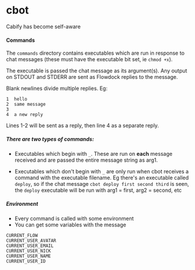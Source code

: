 # cbot
Cabify has become self-aware

#### Commands

The `commands` directory contains executables which are run in response to chat messages (these must have the executable bit set, ie `chmod +x`).

The executable is passed the chat message as its argument(s). Any output on STDOUT and STDERR are sent as Flowdock replies to the message. 

Blank newlines divide multiple replies. Eg:

```
1  hello
2  same message
3  
4  a new reply
```

Lines 1-2 will be sent as a reply, then line 4 as a separate reply.

##### There are two types of commands:

 * Executables which begin with `_`. These are run on **each** message received and are passed the entire message string as arg1.

 * Executables which don't begin with `_` are only run when cbot receives a command with the executable filename. Eg there's an executable called `deploy`, so if the chat message `cbot deploy first second third` is seen, the `deploy` executable will be run with arg1 = first, arg2 = second, etc

##### Environment

 * Every command is called with some environment
 * You can get some variables with the message

```
CURRENT_FLOW
CURRENT_USER_AVATAR
CURRENT_USER_EMAIL
CURRENT_USER_NICK
CURRENT_USER_NAME
CURRENT_USER_ID
```
